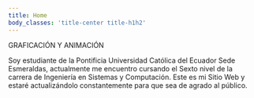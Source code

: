 ```yaml
---
title: Home
body_classes: 'title-center title-h1h2'
---
```


GRAFICACIÓN Y ANIMACIÓN


Soy estudiante de la Pontificia Universidad Católica del Ecuador Sede Esmeraldas, actualmente me encuentro cursando el Sexto nivel de la carrera de Ingeniería en Sistemas y Computación. Este es mi Sitio Web y estaré actualizándolo constantemente para que sea de agrado al público.